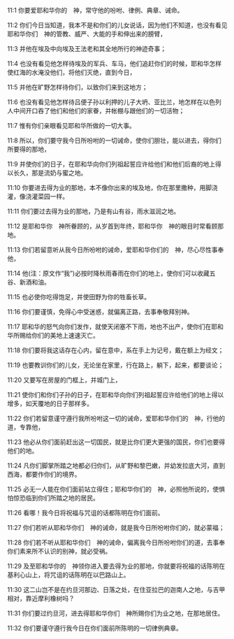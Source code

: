 <a id="1"></a>11:1  你要爱耶和华你的　神，常守他的吩咐、律例、典章、诫命。  

<a id="2"></a>11:2  你们今日当知道，我本不是和你们的儿女说话，因为他们不知道，也没有看见耶和华你们　神的管教、威严、大能的手和伸出来的膀臂，  

<a id="3"></a>11:3  并他在埃及中向埃及王法老和其全地所行的神迹奇事；  

<a id="4"></a>11:4  也没有看见他怎样待埃及的军兵、车马，他们追赶你们的时候，耶和华怎样使红海的水淹没他们，将他们灭绝，直到今日，  

<a id="5"></a>11:5  并他在旷野怎样待你们，以致你们来到这地方；  

<a id="6"></a>11:6  也没有看见他怎样待吕便子孙以利押的儿子大坍、亚比兰，地怎样在以色列人中间开口吞了他们和他们的家眷，并帐棚与跟他们的一切活物；  

<a id="7"></a>11:7  惟有你们亲眼看见耶和华所做的一切大事。  

<a id="8"></a>11:8  所以，你们要守我今日所吩咐的一切诫命，使你们胆壮，能以进去，得你们所要得的那地，  

<a id="9"></a>11:9  并使你们的日子，在耶和华向你们列祖起誓应许给他们和他们后裔的地上得以长久，那是流奶与蜜之地。  

<a id="10"></a>11:10  你要进去得为业的那地，本不像你出来的埃及地，你在那里撒种，用脚浇灌，像浇灌菜园一样。  

<a id="11"></a>11:11  你们要过去得为业的那地，乃是有山有谷，雨水滋润之地。  

<a id="12"></a>11:12  是耶和华你　神所眷顾的，从岁首到年终，耶和华你　神的眼目时常看顾那地。  

<a id="13"></a>11:13  你们若留意听从我今日所吩咐的诫命，爱耶和华你们的　神，尽心尽性事奉他，  

<a id="14"></a>11:14  他(注：原文作“我”)必按时降秋雨春雨在你们的地上，使你们可以收藏五谷、新酒和油。  

<a id="15"></a>11:15  也必使你吃得饱足，并使田野为你的牲畜长草。  

<a id="16"></a>11:16  你们要谨慎，免得心中受迷惑，就偏离正路，去事奉敬拜别神。  

<a id="17"></a>11:17  耶和华的怒气向你们发作，就使天闭塞不下雨，地也不出产，使你们在耶和华所赐给你们的美地上速速灭亡。  

<a id="18"></a>11:18  你们要将我这话存在心内，留在意中，系在手上为记号，戴在额上为经文；  

<a id="19"></a>11:19  也要教训你们的儿女，无论坐在家里，行在路上，躺下，起来，都要谈论；  

<a id="20"></a>11:20  又要写在房屋的门框上，并城门上，  

<a id="21"></a>11:21  使你们和你们子孙的日子，在耶和华向你们列祖起誓应许给他们的地上得以增多，如天覆地的日子那样多。  

<a id="22"></a>11:22  你们若留意谨守遵行我所吩咐这一切的诫命，爱耶和华你们的　神，行他的道，专靠他，  

<a id="23"></a>11:23  他必从你们面前赶出这一切国民，就是比你们更大更强的国民，你们也要得他们的地。  

<a id="24"></a>11:24  凡你们脚掌所踏之地都必归你们，从旷野和黎巴嫩，并幼发拉底大河，直到西海，都要作你们的境界。  

<a id="25"></a>11:25  必无一人能在你们面前站立得住；耶和华你们的　神，必照他所说的，使惧怕惊恐临到你们所踏之地的居民。  

<a id="26"></a>11:26  看哪！我今日将祝福与咒诅的话都陈明在你们面前。  

<a id="27"></a>11:27  你们若听从耶和华你们　神的诫命，就是我今日所吩咐你们的，就必蒙福；  

<a id="28"></a>11:28  你们若不听从耶和华你们　神的诫命，偏离我今日所吩咐你们的道，去事奉你们素来所不认识的别神，就必受祸。  

<a id="29"></a>11:29  及至耶和华你的　神领你进入要去得为业的那地，你就要将祝福的话陈明在基利心山上，将咒诅的话陈明在以巴路山上。  

<a id="30"></a>11:30  这二山岂不是在约旦河那边、日落之处，在住亚拉巴的迦南人之地，与吉甲相对，靠近摩利橡树吗？  

<a id="31"></a>11:31  你们要过约旦河，进去得耶和华你们　神所赐你们为业之地，在那地居住。  

<a id="32"></a>11:32  你们要谨守遵行我今日在你们面前所陈明的一切律例典章。  
